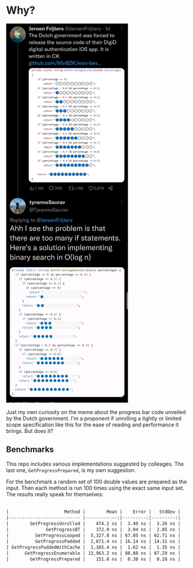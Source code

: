 # Why?

![Dutch government code meme](./progressbar.png)

Just my own curiosity on the meme about the progress bar code unveiled by the Dutch government.
I'm a proponent if unrolling a tightly or limited scope specification like this for the ease of reading and performance it brings. But does it?

## Benchmarks

This repo includes various implementations suggested by colleages. The last one, `GetProgressPrepared`, is my own suggestion.

For the benchmark a random set of 100 double values are prepared as the input. Then each method is run 100 times using the exact same input set.
The results really speak for themselves:

```

|                     Method |        Mean |    Error |   StdDev |
|--------------------------- |------------:|---------:|---------:|
|        GetProgressUnrolled |    474.2 ns |  3.49 ns |  3.26 ns |
|              GetProgressBT |    372.9 ns |  3.04 ns |  2.85 ns |
|          GetProgressLooped |  5,327.8 ns | 67.05 ns | 62.71 ns |
|          GetProgressPadded |  2,671.4 ns | 16.14 ns | 14.31 ns |
| GetProgressPaddedWithCache |  1,165.4 ns |  1.62 ns |  1.35 ns |
|      GetProgressEnumerable | 13,963.2 ns | 88.88 ns | 87.29 ns |
|        GetProgressPrepared |    151.8 ns |  0.30 ns |  0.28 ns |

```